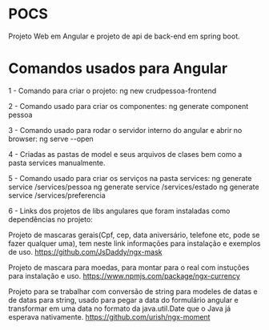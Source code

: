 # POCS
Projeto Web em Angular e projeto de api de back-end em spring boot.

# Comandos usados para Angular

1 - Comando para criar o projeto:
ng new crudpessoa-frontend

2 - Comando usado para criar os componentes:
ng generate component pessoa

3 - Comando usado para rodar o servidor interno do angular e abrir no browser:
ng serve --open 

4 - Criadas as pastas de model e seus arquivos de clases bem como a pasta services manualmente.

5 - Comando usado para criar os serviços na pasta services:
ng generate service /services/pessoa
ng generate service /services/estado
ng generate service /services/preferencia

6 - Links dos projetos de libs angulares que foram instaladas como dependências no projeto:

Projeto de mascaras gerais(Cpf, cep, data aniversário, telefone etc, pode se fazer qualquer uma), tem neste link informações para instalação e exemplos de uso.
https://github.com/JsDaddy/ngx-mask

Projeto de mascara para moedas, para montar para o real com instuções para instalação e uso.
https://www.npmjs.com/package/ngx-currency

Projeto para se trabalhar com conversão de string para modeles de datas e de datas para string, usado para pegar a data do formulário angular e transformar em uma data no formato da java.util.Date que o Java já esperava nativamente.
https://github.com/urish/ngx-moment



